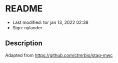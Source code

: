 # README

- Last modified: tor jan 13, 2022  02:38
- Sign: nylander

## Description

Adapted from <https://github.com/ctmrbio/stag-mwc>
